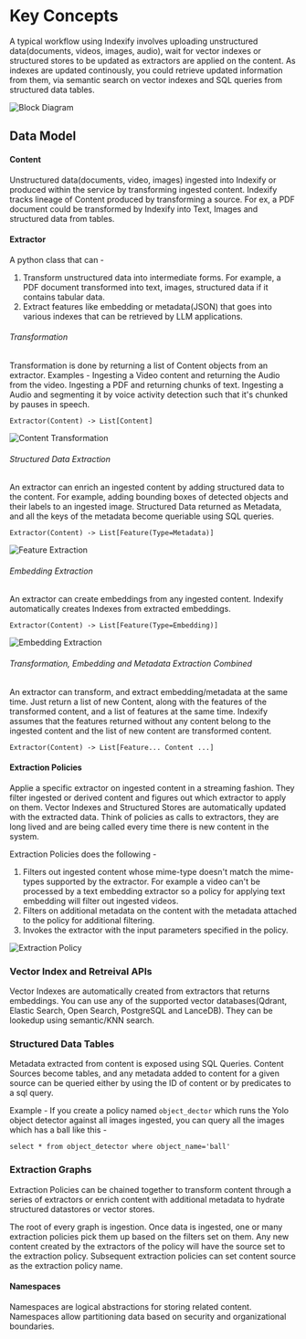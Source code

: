 # Key Concepts

A typical workflow using Indexify involves uploading unstructured data(documents, videos, images, audio), wait for vector indexes or structured stores to be updated as extractors are applied on the content. As indexes are updated continously, you could retrieve updated information from them, via semantic search on vector indexes and SQL queries from structured data tables.

![Block Diagram](images/key_concepts_block_diagram.png)

## Data Model

#### Content
Unstructured data(documents, video, images) ingested into Indexify or produced within the service by transforming ingested content. Indexify tracks lineage of Content produced by transforming a source. For ex, a PDF document could be transformed by Indexify into Text, Images and structured data from tables.

#### Extractor
A python class that can -

1. Transform unstructured data into intermediate forms. For example, a PDF document transformed into text, images, structured data if it contains tabular data.
2. Extract features like embedding or metadata(JSON) that goes into various indexes that can be retrieved by LLM applications.

###### Transformation
Transformation is done by returning a list of Content objects from an extractor. Examples - Ingesting a Video content and returning the Audio from the video. Ingesting a PDF and returning chunks of text. Ingesting a Audio and segmenting it by voice activity detection such that it's chunked by pauses in speech. 

```
Extractor(Content) -> List[Content]
```

![Content Transformation](images/key_concepts_transform.png)

###### Structured Data Extraction
An extractor can enrich an ingested content by adding structured data to the content. For example, adding bounding boxes of detected objects and their labels to an ingested image. Structured Data returned as Metadata, and all the keys of the metadata become queriable using SQL queries.

```
Extractor(Content) -> List[Feature(Type=Metadata)]
```

![Feature Extraction](images/key_concepts_feature_extraction.png)

###### Embedding Extraction
An extractor can create embeddings from any ingested content. Indexify automatically creates Indexes from extracted embeddings. 
```
Extractor(Content) -> List[Feature(Type=Embedding)]
```

![Embedding Extraction](images/key_concepts_embeddings.png)

###### Transformation, Embedding and Metadata Extraction Combined
An extractor can transform, and extract embedding/metadata at the same time. Just return a list of new Content, along with the features of the transformed content, and a list of features at the same time. Indexify assumes that the features returned without any content belong to the ingested content and the list of new content are transformed content.
```
Extractor(Content) -> List[Feature... Content ...]
```

#### Extraction Policies
Applie a specific extractor on ingested content in a streaming fashion. They filter ingested or derived content and figures out which extractor to apply on them. Vector Indexes and Structured Stores are automatically updated with the extracted data. Think of policies as calls to extractors, they are long lived and are being called every time there is new content in the system.

Extraction Policies does the following -

1. Filters out ingested content whose mime-type doesn't match the mime-types supported by the extractor. For example a video can't be processed by a text embedding extractor so a policy for applying text embedding will filter out ingested videos.
2. Filters on additional metadata on the content with the metadata attached to the policy for additional filtering.
3. Invokes the extractor with the input parameters specified in the policy.

![Extraction Policy](images/key_concepts_extraction_policy.png)

### Vector Index and Retreival APIs
Vector Indexes are automatically created from extractors that returns embeddings. You can use any of the supported vector databases(Qdrant, Elastic Search, Open Search, PostgreSQL and LanceDB). They can be lookedup using semantic/KNN search. 

### Structured Data Tables
Metadata extracted from content is exposed using SQL Queries. Content Sources become tables, and any metadata added to content for a given source can be queried either by using the ID of content or by predicates to a sql query.

Example - If you create a policy named `object_dector` which runs the Yolo object detector against all images ingested, you can query all the images which has a ball like this -

```
select * from object_detector where object_name='ball'
```

### Extraction Graphs
Extraction Policies can be chained together to transform content through a series of extractors or enrich content with additional metadata to hydrate structured datastores or vector stores.

The root of every graph is ingestion. Once data is ingested, one or many extraction policies pick them up based on the filters set on them. Any new content created by the extractors of the policy will have the source set to the extraction policy. Subsequent extraction policies can set content source as the extraction policy name.



#### Namespaces
Namespaces are logical abstractions for storing related content. Namespaces allow partitioning data based on security and organizational boundaries.